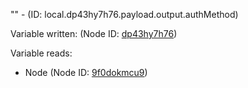 "" - (ID: local.dp43hy7h76.payload.output.authMethod)

Variable written:
 (Node ID: [dp43hy7h76](../nodes/dp43hy7h76.md))

Variable reads:
* Node (Node ID: [9f0dokmcu9](../nodes/9f0dokmcu9.md))
